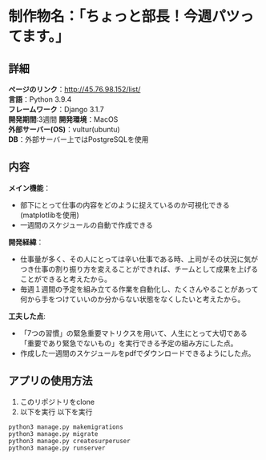 # 制作物名：「ちょっと部長！今週パツってます。」  

## 詳細
**ページのリンク**：http://45.76.98.152/list/  
**言語**：Python 3.9.4  
**フレームワーク**：Django 3.1.7  
**開発期間**:3週間
**開発環境**：MacOS  
**外部サーバー(OS)**：vultur(ubuntu)  
**DB**：外部サーバー上ではPostgreSQLを使用  


## 内容
**メイン機能**：  
- 部下にとって仕事の内容をどのように捉えているのか可視化できる(matplotlibを使用)  
- 一週間のスケジュールの自動で作成できる   

**開発経緯**：  
- 仕事量が多く、その人にとっては辛い仕事である時、上司がその状況に気がつき仕事の割り振り方を変えることができれば、チームとして成果を上げることができると考えたから。  
- 毎週１週間の予定を組み立てる作業を自動化し、たくさんやることがあって何から手をつけていいのか分からない状態をなくしたいと考えたから。  

**工夫した点**:   
- 「7つの習慣」の緊急重要マトリクスを用いて、人生にとって大切である「重要であり緊急でないもの」を実行できる予定の組み方にした点。  
- 作成した一週間のスケジュールをpdfでダウンロードできるようにした点。  


## アプリの使用方法
1. このリポジトリをclone
2. 以下を実行
以下を実行
```
python3 manage.py makemigrations
python3 manage.py migrate
python3 manage.py createsurperuser
python3 manage.py runserver
```


